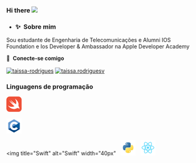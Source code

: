 ### Hi there <a href="https://www.gautamkrishnar.com/"><img src="https://media.giphy.com/media/hvRJCLFzcasrR4ia7z/giphy.gif" width="5%"></a>


- ### ✨&nbsp; Sobre mim

Sou estudante de Engenharia de Telecomunicações e Alumni IOS Foundation e Ios Developer  & Ambassador na Apple Developer Academy


🔗 &nbsp;**Conecte-se comigo**
<p align="left">

<a href="https://www.linkedin.com/in/taissa-rodrigues-07463b296/" target="blank"><img align="center" src="https://raw.githubusercontent.com/rahuldkjain/github-profile-readme-generator/master/src/images/icons/Social/linked-in-alt.svg" alt="taissa-rodrigues" height="30" width="40" /></a>
<a href="https://www.instagram.com/taissa.rodriguesv/" target="blank"><img align="center" src="https://raw.githubusercontent.com/rahuldkjain/github-profile-readme-generator/master/src/images/icons/Social/instagram.svg" alt="taissa.rodriguesv" height="30" width="40" /></a>

### Linguagens de programação

<img title="Swift" alt="Swift" width="40px"   src="https://raw.githubusercontent.com/github/explore/master/topics/swift/swift.png"> &nbsp; 

<img title="C" alt="C" width="40px" 
src="https://raw.githubusercontent.com/github/explore/master/topics/c/c.png">

<img title="Swift" alt="Swift" width="40px"   
<img title="Python" alt="Python" width="40px" src="https://raw.githubusercontent.com/github/explore/master/topics/python/python.png">   <img title="React" alt="React" width="40px" src="https://raw.githubusercontent.com/github/explore/master/topics/react/react.png">



